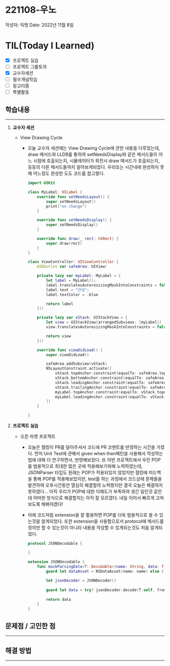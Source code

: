 # 221108-우노

작성자: 익명
Date: 2022년 11월 8일

# TIL(Today I Learned)

- [x]  프로젝트 실습
- [ ]  프로젝트 그룹토의
- [x]  교수자세션
- [ ]  필수개념학습
- [ ]  알고리즘
- [ ]  특별활동

## 학습내용

---

1. **교수자 세션**
    - View Drawing Cycle
        - 오늘 교수자 세션에는 View Drawing Cycle에 관한 내용을 다루었는데, draw 메서드와 LLDB를 통하여 setNeedsDisplay와 같은 메서드들이 어느 시점에 호출되는지, 시뮬레이터가 회전시 draw 메서드가 호출되는지, 등등의 다른 메서드들까지 알아보게되었다. 우리조는 시간내에 완성하지 못해 어느정도 완성한 도도 코드를 참고했다.
            
            ```swift
            import UIKit
            
            class MyLabel: UILabel {
                override func setNeedsLayout() {
                    super.setNeedsLayout()
                    print("on change")
                }
            
                override func setNeedsDisplay() {
                    super.setNeedsDisplay()
                }
            
                override func draw(_ rect: CGRect) {
                    super.draw(rect)
                }
            }
            
            class ViewController: UIViewController {
                @IBOutlet var safeArea: UIView!
            
                private lazy var myLabel: MyLabel = {
                    let label = MyLabel();
                    label.translatesAutoresizingMaskIntoConstraints = false
                    label.text = "안녕";
                    label.textColor = .blue
            
                    return label
                }()
            
                private lazy var vStack: UIStackView = {
                    let view = UIStackView(arrangedSubviews: [myLabel])
                    view.translatesAutoresizingMaskIntoConstraints = false
            
                    return view
                }()
            
                override func viewDidLoad() {
                    super.viewDidLoad()
            
                    safeArea.addSubview(vStack)
                    NSLayoutConstraint.activate([
                        vStack.topAnchor.constraint(equalTo: safeArea.topAnchor),
                        vStack.bottomAnchor.constraint(equalTo: safeArea.bottomAnchor),
                        vStack.leadingAnchor.constraint(equalTo: safeArea.leadingAnchor),
                        vStack.trailingAnchor.constraint(equalTo: safeArea.trailingAnchor),
                        myLabel.topAnchor.constraint(equalTo: vStack.topAnchor, constant: 100),
                        myLabel.leadingAnchor.constraint(equalTo: vStack.leadingAnchor, constant: 100),
                    ])
                }
            
            }
            ```
            

1. **프로젝트 실습**
    - 오픈 마켓 프로젝트
        - 오늘은 잼킹이 PR를 달아주셔서 코드에 PR 코맨트를 반영하는 시간을 가졌다. 먼저 Unit Test에 관해서 given when then패턴을 사용해서 작성하는 법에 대해 더 연구하면서, 반영해보았다. 또 이번 프로젝트에서 우린 POP를 범용적으로 최대한 많은 곳에 적용해보기위해 노력하였는데, JSONParser 타입도 원래는 POP가 적용되있지 않았지만 잼킹에 피드백을 통해 POP를 적용해보았지만, test를 하는 과정에서 코드상에 문제들을 발견하여 오후시간동안 열심히 해결할려 노력했지만 결국 오늘은 해결하지 못하였다… 아직 우리가 POP에 대한 이해도가 부족하여 생긴 일인것 같은데 어떠한 방식으로 해결할지는 아직 잘 모르겠다. 내일 이어서 빠르게 고쳐보도록 해봐야겠다!
        - 아래 코드처럼 extension을 잘 활용하면 POP를 더욱 범용적으로 쓸 수 있는것을 알게되었다. 또한 extension을 사용함으로서 protocol에 메서드를 정의만 할 수 있는것이 아니라 내용을 작성할 수 있게되는것도 처음 알게되었다.
            
            ```swift
            protocol JSONDecodable {
            
            }
            
            extension JSONDecodable {
                func mockParsingData<T: Decodable>(name: String, data: T) -> T? {
                    guard let dataAsset = NSDataAsset(name: name) else { return nil}
                    
                    let jsonDecoder = JSONDecoder()
                    
                    guard let data = try? jsonDecoder.decode(T.self, from: dataAsset.data) else { return nil }
                    
                    return data
                }
            }
            ```
            

## 문제점 / 고민한 점

---

## 해결 방법

---